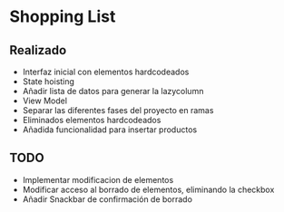 # Shopping List

## Realizado

- Interfaz inicial con elementos hardcodeados
- State hoisting
- Añadir lista de datos para generar la lazycolumn
- View Model
- Separar las diferentes fases del proyecto en ramas
- Eliminados elementos hardcodeados
- Añadida funcionalidad para insertar productos

## TODO

- Implementar modificacion de elementos
- Modificar acceso al borrado de elementos, eliminando la checkbox
- Añadir Snackbar de confirmación de borrado

